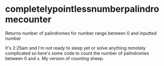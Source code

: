 # completelypointlessnumberpalindromecounter
Returns number of palindromes for number range between 0 and inputted number

It's 2:25am and I'm not ready to sleep yet or solve anything remotely complicated so here's some code to count
the number of palindromes between 0 and x. My version of counting sheep.
